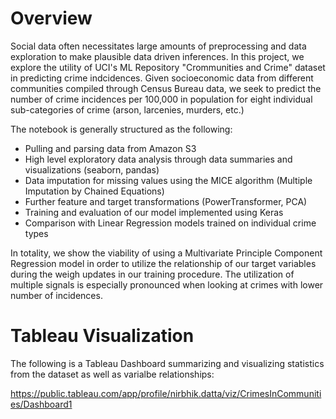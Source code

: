 # Overview

Social data often necessitates large amounts of preprocessing and data exploration to make plausible data driven inferences. In this project, we explore the utility of UCI's ML Repository "Crommunities and Crime" dataset in predicting crime indcidences. Given socioeconomic data from different communities compiled through Census Bureau data, we seek to predict the number of crime incidences per 100,000 in population for eight individual sub-categories of crime (arson, larcenies, murders, etc.)

The notebook is generally structured as the following:
* Pulling and parsing data from Amazon S3
* High level exploratory data analysis through data summaries and visualizations (seaborn, pandas)
* Data imputation for missing values using the MICE algorithm (Multiple Imputation by Chained Equations)
* Further feature and target transformations (PowerTransformer, PCA)
* Training and evaluation of our model implemented using Keras
* Comparison with Linear Regression models trained on individual crime types


In totality, we show the viability of using a Multivariate Principle Component Regression model in order to utilize the relationship of our target variables during the weigh updates in our training procedure. The utilization of multiple signals is especially pronounced when looking at crimes with lower number of incidences.

# Tableau Visualization

The following is a Tableau Dashboard summarizing and visualizing statistics from the dataset as well as varialbe relationships:

https://public.tableau.com/app/profile/nirbhik.datta/viz/CrimesInCommunities/Dashboard1

